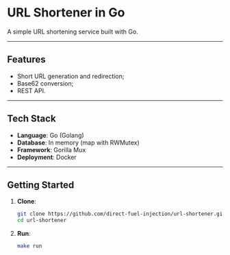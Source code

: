 # URL Shortener in Go

A simple URL shortening service built with Go.

---

## Features

- Short URL generation and redirection;
- Base62 conversion;
- REST API.

---

## Tech Stack

- **Language**: Go (Golang)
- **Database**: In memory (map with RWMutex)
- **Framework**: Gorilla Mux
- **Deployment**: Docker

---

## Getting Started

1. **Clone**:

   ```bash
   git clone https://github.com/direct-fuel-injection/url-shortener.git
   cd url-shortener
   ```

2. **Run**:
   ```bash
   make run
   ```
